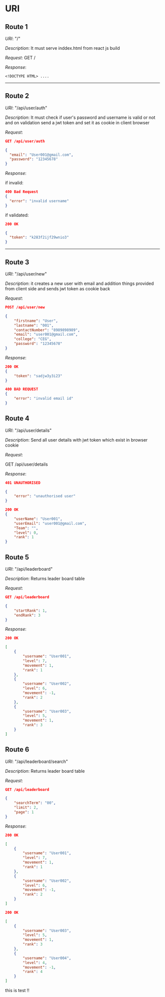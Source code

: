 # URI

## Route 1

_URI_: "/"

_Description_: It must serve inddex.html from react js build

_Request_:
GET /

_Response_:

```
<!DOCTYPE HTML> ....
```

---

## Route 2

_URI_: "/api/user/auth"

_Description_: It must check if user's password and username is valid or not and on validation send a jwt token and set it as cookie in client browser

_Request_:

```json
GET /api/user/auth

{
  "email": "User001@gmail.com",
  "password": "12345678"
}
```

_Response_:

if invalid:

```json
400 Bad Request
{
  "error": "invalid username"
}
```

if validated:

```json
200 OK

{
  "token": "k283f2ijf29wnio3"
}
```

---

## Route 3

_URI_: "/api/user/new"

_Description_: it creates a new user with email and addition things provided from client side and sends jwt token as cookie back

_Request_:

```json
POST /api/user/new

{
    "firstname": "User",
    "lastname": "001",
    "contactNumber": "8989898989",
    "email": "user001@gmail.com",
    "college": "CEG",
    "password": "12345678"
}
```

_Response_:

```json
200 OK
{
    "token": "sadjw3y3i23"
}
```

```json
400 BAD REQUEST
{
    "error": "invalid email id"
}
```

## Route 4

_URI_: "/api/user/details"

_Description_: Send all user details with jwt token which exist in browser cookie

_Request_:

GET /api/user/details

_Response_:

```json
401 UNAUTHORISED

{
    "error": "unauthorised user"
}
```

```json
200 OK
{
    "userName": "User001",
    "userEmail": "user001@gmail.com",
    "Team": "",
    "level": 0,
    "rank": 1
}

```

## Route 5

_URI_: "/api/leaderboard"

_Description_: Returns leader board table

_Request_:

```json
GET /api/leaderboard

{
    "startRank": 1,
    "endRank": 3
}
```

_Response_:

```json
200 OK

[
    {
        "username": "User001",
        "level": 7,
        "movement": 1,
        "rank": 1
    },
    {
        "username": "User002",
        "level": 6,
        "movement": -1,
        "rank": 2
    },
    {
        "username": "User003",
        "level": 5,
        "movement": 1,
        "rank": 3
    }
]
```

## Route 6

_URI_: "/api/leaderboard/search"

_Description_: Returns leader board table

_Request_:

```json
GET /api/leaderboard

{
    "searchTerm": "00",
    "limit": 2,
    "page": 1
}
```

_Response_:

```json
200 OK

[
    {
        "username": "User001",
        "level": 7,
        "movement": 1,
        "rank": 1
    },
    {
        "username": "User002",
        "level": 6,
        "movement": -1,
        "rank": 2
    }
]
```

```json
200 OK

[
    {
        "username": "User003",
        "level": 5,
        "movement": 1,
        "rank": 3
    },
    {
        "username": "User004",
        "level": 4,
        "movement": -1,
        "rank": 4
    }
]
```



this is test !!